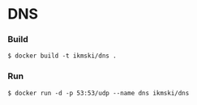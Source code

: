 # DNS

### Build
```
$ docker build -t ikmski/dns .
```

### Run
```
$ docker run -d -p 53:53/udp --name dns ikmski/dns
```
